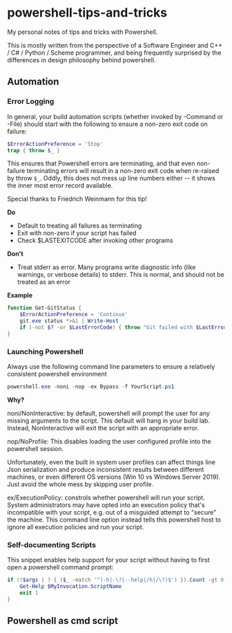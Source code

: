 # powershell-tips-and-tricks

My personal notes of tips and tricks with Powershell. 

This is mostly written from the perspective of a Software Engineer and C++ / C# / Python / Scheme programmer, and being frequently surprised by the differences in design philosophy behind powershell.

## Automation

### Error Logging

In general, your build automation scripts (whether invoked by -Command or -File) should start with the following to ensure a non-zero exit code on failure:

```powershell
$ErrorActionPreference = 'Stop'
trap { throw $_ }
```

This ensures that Powershell errors are terminating, and that even non-failure terminating errors will result in a non-zero exit code when re-raised by throw `$_`. Oddly, this does not mess up line numbers either -- it shows the inner most error record available.

Special thanks to Friedrich Weinmann for this tip!

**Do**
- Default to treating all failures as terminating
- Exit with non-zero if your script has failed
- Check $LASTEXITCODE after invoking other programs

**Don't**
- Treat stderr as error. Many programs write diagnostic info (like warnings, or verbose details) to stderr. This is normal, and should not be treated as an error

**Example**

```powershell
function Get-GitStatus { 
    $ErrorActionPreference = 'Continue'
    git.exe status *>&1 | Write-Host
    if (-not $? -or $LastErrorCode) { throw "Git failed with $LastErrorCode" }
}
```

### Launching Powershell

Always use the following command line parameters to ensure a relatively consistent
powershell environment

```powershell
powershell.exe -noni -nop -ex Bypass -f YourScript.ps1
```

**Why?**

noni/NonInteractive: by default, powershell will prompt the user for any missing
arguments to the script. This default will hang in your build lab. Instead, 
NonInteractive will exit the script with an appropriate error.

nop/NoProfile: This disables loading the user configured profile into the 
powershell session. 

Unfortunately, even the built in system user profiles 
can affect things line Json serialization and produce inconsistent results
between different machines, or even different OS versions (Win 10 vs Windows
Server 2019). Just avoid the whole mess by skipping user profile.

ex/ExecutionPolicy: constrols whether powershell will run your script. System
administrators may have opted into an execution policy that's incompatible with
your script, e.g. out of a misguided attempt to "secure" the machine. This command
line option instead tells this powershell host to ignore all execution policies 
and run your script.

### Self-documenting Scripts

This snippet enables help support for your script without having to first open
a powershell command prompt:

```powershell
if (($args | ? { ($_ -match '^(-h|-\?|--help|/h|/\?)$') }).Count -gt 0) {
    Get-Help $MyInvocation.ScriptName
    exit 1
}
```

## Powershell as cmd script
